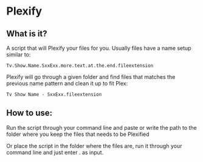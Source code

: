 # Plexify
## What is it?
A script that will Plexify your files for you. Usually files have a name setup similar to:

    Tv.Show.Name.SxxExx.more.text.at.the.end.fileextension


Plexify will go through a given folder and find files that matches the previous name pattern and clean it up to fit Plex:

    Tv Show Name - SxxExx.fileextension


## How to use:
Run the script through your command line and paste or write the path to the folder where you keep the files that needs to be Plexified

Or place the script in the folder where the files are, run it through your command line and just enter . as input.
